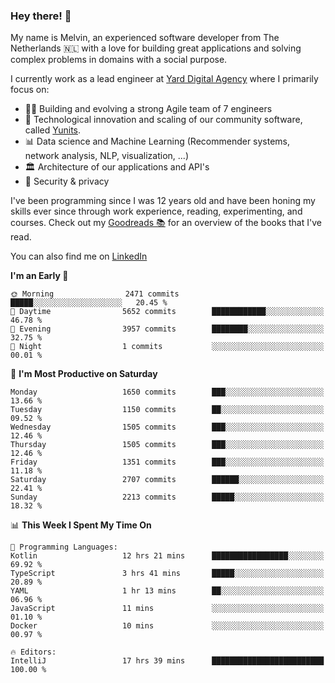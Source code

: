 ### Hey there! 👋

My name is Melvin, an experienced software developer from The Netherlands 🇳🇱 with a love for building great applications and solving complex problems in domains with a social purpose. 

I currently work as a lead engineer at [Yard Digital Agency](https://github.com/yardinternet) where I primarily focus on:

* 👏🏼 Building and evolving a strong Agile team of 7 engineers
* 🚀 Technological innovation and scaling of our community software, called [Yunits](https://www.yunits.com/).
* 📊 Data science and Machine Learning (Recommender systems, network analysis, NLP, visualization, ...)
* 🏛 Architecture of our applications and API's
* 🔐 Security & privacy

I've been programming since I was 12 years old and have been honing my skills ever since through work experience, reading, experimenting, and courses.
Check out my [Goodreads 📚](https://goodreads.com/melvinkoopmans) for an overview of the books that I've read. 

You can also find me on [LinkedIn](https://www.linkedin.com/in/melvinkoopmans)

<!--START_SECTION:waka-->
**I'm an Early 🐤** 

```text
🌞 Morning                2471 commits        █████░░░░░░░░░░░░░░░░░░░░   20.45 % 
🌆 Daytime                5652 commits        ████████████░░░░░░░░░░░░░   46.78 % 
🌃 Evening                3957 commits        ████████░░░░░░░░░░░░░░░░░   32.75 % 
🌙 Night                  1 commits           ░░░░░░░░░░░░░░░░░░░░░░░░░   00.01 % 
```
📅 **I'm Most Productive on Saturday** 

```text
Monday                   1650 commits        ███░░░░░░░░░░░░░░░░░░░░░░   13.66 % 
Tuesday                  1150 commits        ██░░░░░░░░░░░░░░░░░░░░░░░   09.52 % 
Wednesday                1505 commits        ███░░░░░░░░░░░░░░░░░░░░░░   12.46 % 
Thursday                 1505 commits        ███░░░░░░░░░░░░░░░░░░░░░░   12.46 % 
Friday                   1351 commits        ███░░░░░░░░░░░░░░░░░░░░░░   11.18 % 
Saturday                 2707 commits        ██████░░░░░░░░░░░░░░░░░░░   22.41 % 
Sunday                   2213 commits        █████░░░░░░░░░░░░░░░░░░░░   18.32 % 
```


📊 **This Week I Spent My Time On** 

```text
💬 Programming Languages: 
Kotlin                   12 hrs 21 mins      █████████████████░░░░░░░░   69.92 % 
TypeScript               3 hrs 41 mins       █████░░░░░░░░░░░░░░░░░░░░   20.89 % 
YAML                     1 hr 13 mins        ██░░░░░░░░░░░░░░░░░░░░░░░   06.96 % 
JavaScript               11 mins             ░░░░░░░░░░░░░░░░░░░░░░░░░   01.10 % 
Docker                   10 mins             ░░░░░░░░░░░░░░░░░░░░░░░░░   00.97 % 

🔥 Editors: 
IntelliJ                 17 hrs 39 mins      █████████████████████████   100.00 % 
```


<!--END_SECTION:waka-->
